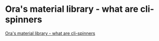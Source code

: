 # Ora's material library - what are cli-spinners
[Ora's material library - what are cli-spinners](https://aiwithcloud.com/2022/09/16/oras_material_library___what_are_cli_spinners/)